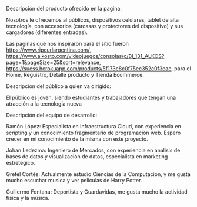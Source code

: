 Descripción del producto ofrecido en la pagina:

Nosotros le ofrecemos al públicos, dispositivos celulares, tablet de alta tecnología, con accesorios (carcasas y protectores del dispositivo) y sus cargadores (diferentes entradas).

Las paginas que nos inspiraron para el sitio fueron https://www.ripcurlargentina.com/, https://www.alkosto.com/videojuegos/consolas/c/BI_131_ALKOS?page=1&pageSize=25&sort=relevance, https://suess.herokuapp.com/products/5f173c8c0f75ec352c0f3eae, para el Home, Reguistro, Detalle producto y Tienda Ecommerce.

Descripción del público a quien va dirigido:

El público es joven, siendo estudiantes y trabajadores que tengan una atracción a la tecnología nueva 

Descripción del equipo de desarrollo:

Ramón López: Especialista en Infraestructura Cloud, con experiencia en scripting y un conocimiento fragmentario de programación web. Espero crecer en mi conocimiento de la misma con este proyecto.

Johan Ledezma: Ingeniero de Mercados, con experiencia en analisis de bases de datos y visualizacion de datos, especialista en marketing estretegico.

Gretel Cortés: Actualmente estudio Ciencias de la Computación, y me gusta mucho escuchar musica y ver peliculas de Harry Potter.

Guillermo Fontana: Deportista y Guardavidas, me gusta mucho la actividad física y la música.